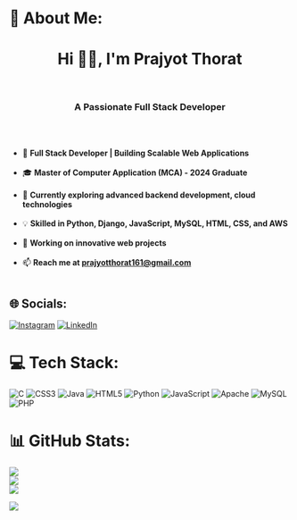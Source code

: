 # 💫 About Me:
<h1 align="center">Hi 👋🏻, I'm Prajyot Thorat</h1><br>
<h3 align="center">A Passionate Full Stack Developer</h3><br><br>

- 🚀 <b>Full Stack Developer | Building Scalable Web Applications</b><br><br>
- 🎓 <b>Master of Computer Application (MCA) - 2024 Graduate</b><br><br>
- 🌱 <b>Currently exploring advanced backend development, cloud technologies</b><br><br>
- 💡 <b>Skilled in Python, Django, JavaScript, MySQL, HTML, CSS, and AWS</b><br><br>
- 🔭 <b>Working on innovative web projects</b><br><br>
- 📫 <b>Reach me at prajyotthorat161@gmail.com </b><br><br>


## 🌐 Socials:
[![Instagram](https://img.shields.io/badge/Instagram-%23E4405F.svg?logo=Instagram&logoColor=white)](https://instagram.com/prajyot3990) [![LinkedIn](https://img.shields.io/badge/LinkedIn-%230077B5.svg?logo=linkedin&logoColor=white)](https://www.linkedin.com/in/prajyotthorat)

# 💻 Tech Stack:
![C](https://img.shields.io/badge/c-%2300599C.svg?style=for-the-badge&logo=c&logoColor=white) ![CSS3](https://img.shields.io/badge/css3-%231572B6.svg?style=for-the-badge&logo=css3&logoColor=white) ![Java](https://img.shields.io/badge/java-%23ED8B00.svg?style=for-the-badge&logo=java&logoColor=white) ![HTML5](https://img.shields.io/badge/html5-%23E34F26.svg?style=for-the-badge&logo=html5&logoColor=white) ![Python](https://img.shields.io/badge/python-3670A0?style=for-the-badge&logo=python&logoColor=ffdd54) ![JavaScript](https://img.shields.io/badge/javascript-%23323330.svg?style=for-the-badge&logo=javascript&logoColor=%23F7DF1E)  ![Apache](https://img.shields.io/badge/apache-%23D42029.svg?style=for-the-badge&logo=apache&logoColor=white) ![MySQL](https://img.shields.io/badge/mysql-%2300f.svg?style=for-the-badge&logo=mysql&logoColor=white) ![PHP](https://img.shields.io/badge/php-%23777BB4.svg?style=for-the-badge&logo=php&logoColor=white)
# 📊 GitHub Stats:
![](https://github-readme-stats.vercel.app/api?username=Prajyot9697&theme=dark&hide_border=false&include_all_commits=true&count_private=true)<br/>
![](https://github-readme-streak-stats.herokuapp.com/?user=SanketSR09&theme=dark&hide_border=false)<br/>
![](https://github-readme-stats.vercel.app/api/top-langs/?username=Prajyot9697&theme=dark&hide_border=false&include_all_commits=true&count_private=true&layout=compact)

[![](https://visitcount.itsvg.in/api?id=SanketSR09&icon=6&color=10)](https://visitcount.itsvg.in)

<!-- Proudly created with GPRM ( https://gprm.itsvg.in ) -->
